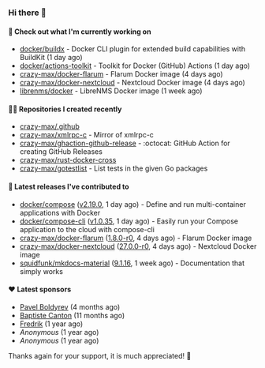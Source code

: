 ### Hi there 👋

#### 👷 Check out what I'm currently working on

- [docker/buildx](https://github.com/docker/buildx) - Docker CLI plugin for extended build capabilities with BuildKit (1 day ago)
- [docker/actions-toolkit](https://github.com/docker/actions-toolkit) - Toolkit for Docker (GitHub) Actions (1 day ago)
- [crazy-max/docker-flarum](https://github.com/crazy-max/docker-flarum) - Flarum Docker image (4 days ago)
- [crazy-max/docker-nextcloud](https://github.com/crazy-max/docker-nextcloud) - Nextcloud Docker image (4 days ago)
- [librenms/docker](https://github.com/librenms/docker) - LibreNMS Docker image (1 week ago)

#### 👨‍💻 Repositories I created recently

- [crazy-max/.github](https://github.com/crazy-max/.github)
- [crazy-max/xmlrpc-c](https://github.com/crazy-max/xmlrpc-c) - Mirror of xmlrpc-c
- [crazy-max/ghaction-github-release](https://github.com/crazy-max/ghaction-github-release) - :octocat: GitHub Action for creating GitHub Releases
- [crazy-max/rust-docker-cross](https://github.com/crazy-max/rust-docker-cross)
- [crazy-max/gotestlist](https://github.com/crazy-max/gotestlist) - List tests in the given Go packages

#### 🚀 Latest releases I've contributed to

- [docker/compose](https://github.com/docker/compose) ([v2.19.0](https://github.com/docker/compose/releases/tag/v2.19.0), 1 day ago) - Define and run multi-container applications with Docker
- [docker/compose-cli](https://github.com/docker/compose-cli) ([v1.0.35](https://github.com/docker/compose-cli/releases/tag/v1.0.35), 1 day ago) - Easily run your Compose application to the cloud with compose-cli
- [crazy-max/docker-flarum](https://github.com/crazy-max/docker-flarum) ([1.8.0-r0](https://github.com/crazy-max/docker-flarum/releases/tag/1.8.0-r0), 4 days ago) - Flarum Docker image
- [crazy-max/docker-nextcloud](https://github.com/crazy-max/docker-nextcloud) ([27.0.0-r0](https://github.com/crazy-max/docker-nextcloud/releases/tag/27.0.0-r0), 4 days ago) - Nextcloud Docker image
- [squidfunk/mkdocs-material](https://github.com/squidfunk/mkdocs-material) ([9.1.16](https://github.com/squidfunk/mkdocs-material/releases/tag/9.1.16), 1 week ago) - Documentation that simply works

#### ❤️ Latest sponsors
- [Pavel Boldyrev](https://github.com/bpg) (4 months ago)
- [Baptiste Canton](https://github.com/batmac) (11 months ago)
- [Fredrik](https://github.com/fredrikscode) (1 year ago)
- _Anonymous_ (1 year ago)
- _Anonymous_ (1 year ago)

Thanks again for your support, it is much appreciated! 🙏
